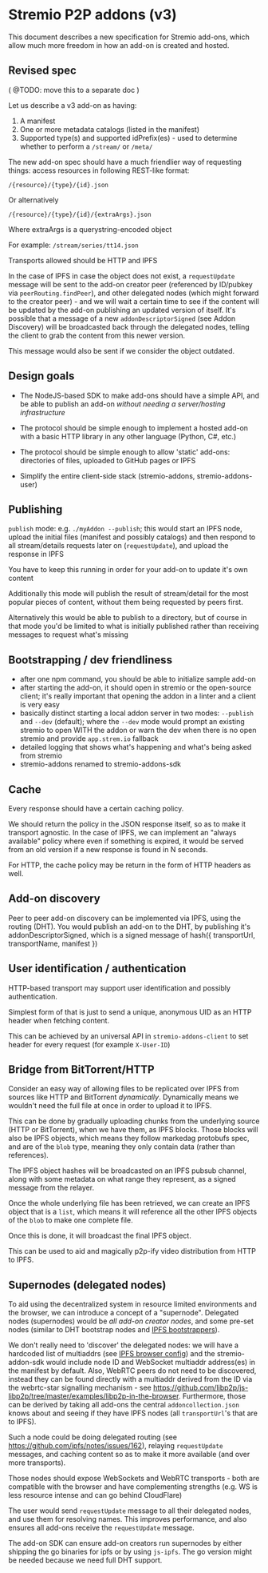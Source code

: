 # Stremio P2P addons (v3)

This document describes a new specification for Stremio add-ons, which allow much more freedom in how an add-on is created and hosted.

## Revised spec

( @TODO: move this to a separate doc )

Let us describe a v3 add-on as having:

1. A manifest
2. One or more metadata catalogs (listed in the manifest)
3. Supported type(s) and supported idPrefix(es) - used to determine whether to perform a `/stream/` or `/meta/`

The new add-on spec should have a much friendlier way of requesting things: access resources in following REST-like format:

```
/{resource}/{type}/{id}.json
```

Or alternatively

```
/{resource}/{type}/{id}/{extraArgs}.json
```

Where extraArgs is a querystring-encoded object

For example: ```/stream/series/tt14.json```

Transports allowed should be HTTP and IPFS

In the case of IPFS in case the object does not exist, a `requestUpdate` message will be sent to the add-on creator peer (referenced by ID/pubkey via `peerRouting.findPeer`), and other delegated nodes (which might forward to the creator peer) - and we will wait a certain time to see if the content will be updated by the add-on publishing an updated version of itself. It's possible that a message of a new `addonDescriptorSigned` (see Addon Discovery) will be broadcasted back through the delegated nodes, telling the client to grab the content from this newer version.

This message would also be sent if we consider the object outdated.



## Design goals

* The NodeJS-based SDK to make add-ons should have a simple API, and be able to publish an add-on *without needing a server/hosting infrastructure*

* The protocol should be simple enough to implement a hosted add-on with a basic HTTP library in any other language (Python, C#, etc.)

* The protocol should be simple enough to allow 'static' add-ons: directories of files, uploaded to GitHub pages or IPFS

* Simplify the entire client-side stack (stremio-addons, stremio-addons-user)


## Publishing

`publish` mode: e.g. `./myAddon --publish`; this would start an IPFS node, upload the initial files (manifest and possibly catalogs) and then respond to all stream/details requests later on (`requestUpdate`), and upload the response in IPFS

You have to keep this running in order for your add-on to update it's own content

Additionally this mode will publish the result of stream/detail for the most popular pieces of content, without them being requested by peers first.

Alternatively this would be able to publish to a directory, but of course in that mode you'd be limited to what is initially published rather than receiving messages to request what's missing


## Bootstrapping / dev friendliness

* after one npm command, you should be able to initialize sample add-on
* after starting the add-on, it should open in stremio or the open-source client; it's really important that opening the addon in a linter and a client is very easy
* basically distinct starting a local addon server in two modes: ``--publish`` and ``--dev`` (default); where the ``--dev`` mode would prompt an existing stremio to open WITH the addon or warn the dev when there is no open stremio and provide `app.strem.io` fallback
* detailed logging that shows what's happening and what's being asked from stremio
* stremio-addons renamed to stremio-addons-sdk

## Cache 

Every response should have a certain caching policy.

We should return the policy in the JSON response itself, so as to make it transport agnostic. 
In the case of IPFS, we can implement an "always available" policy where even if something is expired, it would be served from an old version if a new response is found in N seconds.

For HTTP, the cache policy may be return in the form of HTTP headers as well.

## Add-on discovery

Peer to peer add-on discovery can be implemented via IPFS, using the routing (DHT). You would publish an add-on to the DHT, by publishing it's addonDescriptorSigned, which is a signed message of hash({ transportUrl, transportName, manifest })

## User identification / authentication

HTTP-based transport may support user identification and possibly authentication.

Simplest form of that is just to send a unique, anonymous UID as an HTTP header when fetching content.

This can be achieved by an universal API in `stremio-addons-client` to set header for every request (for example `X-User-ID`)

## Bridge from BitTorrent/HTTP

Consider an easy way of allowing files to be replicated over IPFS from sources like HTTP and BitTorrent *dynamically*. Dynamically means we wouldn't need the full file at once in order to upload it to IPFS.

This can be done by gradually uploading chunks from the underlying source (HTTP or BitTorrent), when we have them, as IPFS blocks. Those blocks will also be IPFS objects, which means they follow markedag protobufs spec, and are of the `blob` type, meaning they only contain data (rather than references).

The IPFS object hashes will be broadcasted on an IPFS pubsub channel, along with some metadata on what range they represent, as a signed message from the relayer.

Once the whole underlying file has been retrieved, we can create an IPFS object that is a `list`, which means it will reference all the other IPFS objects of the `blob` to make one complete file.

Once this is done, it will broadcast the final IPFS object.

This can be used to aid and magically p2p-ify video distribution from HTTP to IPFS.


## Supernodes (delegated nodes)

To aid using the decentralized system in resource limited environments and the browser, we can introduce a concept of a "supernode". Delegated nodes (supernodes) would be *all add-on creator nodes*, and some pre-set nodes (similar to DHT bootstrap nodes and [IPFS bootstrappers](https://github.com/libp2p/js-libp2p/blob/b871bb0a1ab400d76aa6808ed26fc905f64bc515/examples/libp2p-in-the-browser/1/src/browser-bundle.js#L13)).

We don't really need to 'discover' the delegated nodes: we will have a hardcoded list of multiaddrs (see [IPFS browser config](https://github.com/ipfs/js-ipfs/blob/master/src/core/runtime/config-browser.json)) and the stremio-addon-sdk would include node ID and WebSocket multiaddr address(es) in the manifest by default. Also, WebRTC peers do not need to be discovered, instead they can be found directly with a multiaddr derived from the ID via the webrtc-star signalling mechanism - see https://github.com/libp2p/js-libp2p/tree/master/examples/libp2p-in-the-browser. Furthermore, those can be derived by taking all add-ons the central `addoncollection.json` knows about and seeing if they have IPFS nodes (all `transportUrl`'s that are to IPFS).

Such a node could be doing delegated routing (see https://github.com/ipfs/notes/issues/162), relaying `requestUpdate` messages, and caching content so as to make it more available (and over more transports).

Those nodes should expose WebSockets and WebRTC transports - both are compatible with the browser and have complementing strengths (e.g. WS is less resource intense and can go behind CloudFlare)

The user would send `requestUpdate` message to all their delegated nodes, and use them for resolving names. This improves performance, and also ensures all add-ons receive the `requestUpdate` message.

The add-on SDK can ensure add-on creators run supernodes by either shipping the go binaries for ipfs or by using `js-ipfs`. The go version might be needed because we need full DHT support.